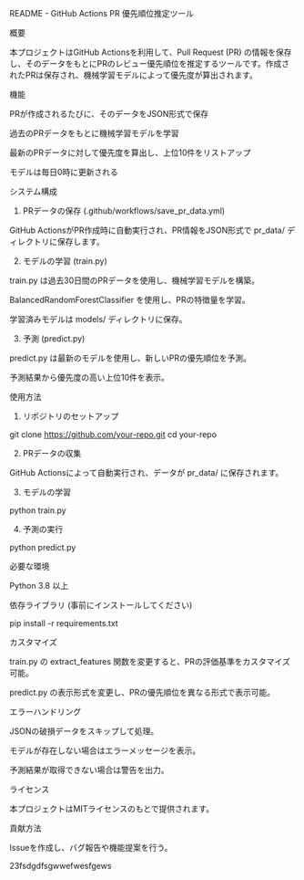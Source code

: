 README - GitHub Actions PR 優先順位推定ツール

概要

本プロジェクトはGitHub Actionsを利用して、Pull Request (PR) の情報を保存し、そのデータをもとにPRのレビュー優先順位を推定するツールです。作成されたPRは保存され、機械学習モデルによって優先度が算出されます。

機能

PRが作成されるたびに、そのデータをJSON形式で保存

過去のPRデータをもとに機械学習モデルを学習

最新のPRデータに対して優先度を算出し、上位10件をリストアップ

モデルは毎日0時に更新される

システム構成

1. PRデータの保存 (.github/workflows/save_pr_data.yml)

GitHub ActionsがPR作成時に自動実行され、PR情報をJSON形式で pr_data/ ディレクトリに保存します。

2. モデルの学習 (train.py)

train.py は過去30日間のPRデータを使用し、機械学習モデルを構築。

BalancedRandomForestClassifier を使用し、PRの特徴量を学習。

学習済みモデルは models/ ディレクトリに保存。

3. 予測 (predict.py)

predict.py は最新のモデルを使用し、新しいPRの優先順位を予測。

予測結果から優先度の高い上位10件を表示。

使用方法

1. リポジトリのセットアップ

git clone https://github.com/your-repo.git
cd your-repo

2. PRデータの収集

GitHub Actionsによって自動実行され、データが pr_data/ に保存されます。

3. モデルの学習

python train.py

4. 予測の実行

python predict.py

必要な環境

Python 3.8 以上

依存ライブラリ (事前にインストールしてください)

pip install -r requirements.txt

カスタマイズ

train.py の extract_features 関数を変更すると、PRの評価基準をカスタマイズ可能。

predict.py の表示形式を変更し、PRの優先順位を異なる形式で表示可能。

エラーハンドリング

JSONの破損データをスキップして処理。

モデルが存在しない場合はエラーメッセージを表示。

予測結果が取得できない場合は警告を出力。

ライセンス

本プロジェクトはMITライセンスのもとで提供されます。

貢献方法

Issueを作成し、バグ報告や機能提案を行う。

23fsdgdfsgwwefwesfgews
